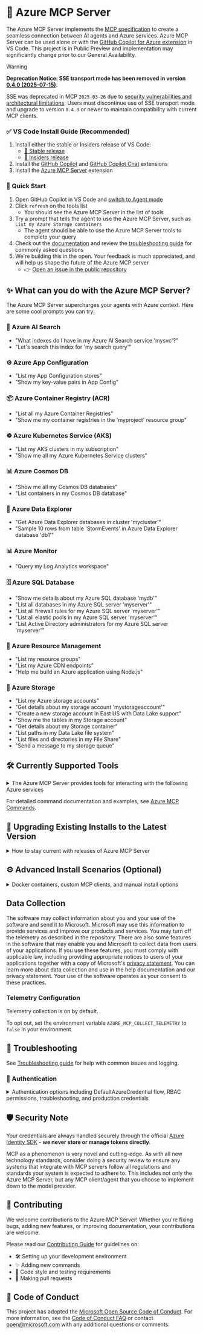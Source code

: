 # 🌟 Azure MCP Server

The Azure MCP Server implements the [MCP specification](https://modelcontextprotocol.io) to create a seamless connection between AI agents and Azure services.  Azure MCP Server can be used alone or with the [GitHub Copilot for Azure extension](https://marketplace.visualstudio.com/items?itemName=ms-azuretools.vscode-azure-github-copilot) in VS Code.  This project is in Public Preview and implementation may significantly change prior to our General Availability.


>[!WARNING]
>**Deprecation Notice: SSE transport mode has been removed in version [0.4.0 (2025-07-15)](https://github.com/Azure/azure-mcp/blob/main/CHANGELOG.md#breaking-changes-7).**
>
> SSE was deprecated in MCP `2025-03-26` due to [security vulnerabilities and architectural limitations](https://blog.fka.dev/blog/2025-06-06-why-mcp-deprecated-sse-and-go-with-streamable-http/). Users must discontinue use of SSE transport mode and upgrade to version `0.4.0` or newer to maintain compatibility with current MCP clients.


### ✅ VS Code Install Guide (Recommended)

1. Install either the stable or Insiders release of VS Code:
   * [💫 Stable release](https://code.visualstudio.com/download)
   * [🔮 Insiders release](https://code.visualstudio.com/insiders)
1. Install the [GitHub Copilot](https://marketplace.visualstudio.com/items?itemName=GitHub.copilot) and [GitHub Copilot Chat](https://marketplace.visualstudio.com/items?itemName=GitHub.copilot-chat) extensions
1. Install the [Azure MCP Server](https://marketplace.visualstudio.com/items?itemName=ms-azuretools.vscode-azure-mcp-server) extension

### 🚀 Quick Start

1. Open GitHub Copilot in VS Code and [switch to Agent mode](https://code.visualstudio.com/docs/copilot/chat/chat-agent-mode)
1. Click `refresh` on the tools list
    - You should see the Azure MCP Server in the list of tools
1. Try a prompt that tells the agent to use the Azure MCP Server, such as `List my Azure Storage containers`
    - The agent should be able to use the Azure MCP Server tools to complete your query
1. Check out the [documentation](https://learn.microsoft.com/azure/developer/azure-mcp-server/) and review the [troubleshooting guide](https://github.com/Azure/azure-mcp/blob/main/TROUBLESHOOTING.md) for commonly asked questions
1. We're building this in the open. Your feedback is much appreciated, and will help us shape the future of the Azure MCP server
    - 👉 [Open an issue in the public repository](https://github.com/Azure/azure-mcp/issues/new/choose)


## ✨ What can you do with the Azure MCP Server?

The Azure MCP Server supercharges your agents with Azure context. Here are some cool prompts you can try:

### 🔎 Azure AI Search

* "What indexes do I have in my Azure AI Search service 'mysvc'?"
* "Let's search this index for 'my search query'"

### ⚙️ Azure App Configuration

* "List my App Configuration stores"
* "Show my key-value pairs in App Config"

### 📦 Azure Container Registry (ACR)

* "List all my Azure Container Registries"
* "Show me my container registries in the 'myproject' resource group"

### ☸️ Azure Kubernetes Service (AKS)

* "List my AKS clusters in my subscription"
* "Show me all my Azure Kubernetes Service clusters"

### 📊 Azure Cosmos DB

* "Show me all my Cosmos DB databases"
* "List containers in my Cosmos DB database"

### 🧮 Azure Data Explorer

* "Get Azure Data Explorer databases in cluster 'mycluster'"
* "Sample 10 rows from table 'StormEvents' in Azure Data Explorer database 'db1'"

### 📊 Azure Monitor

* "Query my Log Analytics workspace"

### 🗄️ Azure SQL Database

* "Show me details about my Azure SQL database 'mydb'"
* "List all databases in my Azure SQL server 'myserver'"
* "List all firewall rules for my Azure SQL server 'myserver'"
* "List all elastic pools in my Azure SQL server 'myserver'"
* "List Active Directory administrators for my Azure SQL server 'myserver'"

### 🔧 Azure Resource Management

* "List my resource groups"
* "List my Azure CDN endpoints"
* "Help me build an Azure application using Node.js"

### 💾 Azure Storage

* "List my Azure storage accounts"
* "Get details about my storage account 'mystorageaccount'"
* "Create a new storage account in East US with Data Lake support"
* "Show me the tables in my Storage account"
* "Get details about my Storage container"
* "List paths in my Data Lake file system"
* "List files and directories in my File Share"
* "Send a message to my storage queue"

## 🛠️ Currently Supported Tools

<details>
<summary>The Azure MCP Server provides tools for interacting with the following Azure services</summary>

### 🔎 Azure AI Search (search engine/vector database)

* List Azure AI Search services
* List indexes and look at their schema and configuration
* Query search indexes

### ⚙️ Azure App Configuration

* List App Configuration stores
* Manage key-value pairs
* Handle labeled configurations
* Lock/unlock configuration settings

### 🛡️ Azure Best Practices

* Get secure, production-grade Azure SDK best practices for effective code generation.

### 🖥️ Azure CLI Extension

* Execute Azure CLI commands directly
* Support for all Azure CLI functionality

### 📦 Azure Container Registry (ACR)

* List Azure Container Registries in a subscription
* Filter container registries by resource group
* JSON output formatting
* Cross-platform compatibility

### 📊 Azure Cosmos DB (NoSQL Databases)

* List Cosmos DB accounts
* List and query databases
* Manage containers and items
* Execute SQL queries against containers

### 🧮 Azure Data Explorer

* List Azure Data Explorer clusters
* List databases
* List tables
* Get schema for a table
* Sample rows from a table
* Query using KQL

### 🐘 Azure Database for PostgreSQL - Flexible Server

* List and query databases.
* List and get schema for tables.
* List, get configuration and get parameters for servers.

### 🐬 Azure Database for MySQL - Flexible Server

* List and query databases.
* List and get schema for tables.
* List, get configuration and get parameters for servers.

### 🛠️ Azure Developer CLI (azd) Extension

* Execute Azure Developer CLI commands directly
* Support for template discovery, template initialization, provisioning and deployment
* Cross-platform compatibility

### 🧮 Azure Foundry

* List Azure Foundry models
* Deploy foundry models
* List foundry model deployments
  
### ☁️ Azure Function App

* List Azure Function Apps

### 🚀 Azure Managed Grafana

* List Azure Managed Grafana

### 🔑 Azure Key Vault

* List and create certificates
* List and create keys
* List and create secrets

### ☸️ Azure Kubernetes Service (AKS)

* List Azure Kubernetes Service clusters

### 📦 Azure Load Testing

* List, create load test resources
* List, create load tests
* Get, list, (create) run and rerun, update load test runs

### 🏪 Azure Marketplace

* Get details about Marketplace products

### 📈 Azure Monitor

#### Log Analytics

* List Log Analytics workspaces
* Query logs using KQL
* List available tables

#### Health Models

* Get health of an entity

#### Metrics

* Query Azure Monitor metrics for resources with time series data
* List available metric definitions for resources

### ⚙️ Azure Native ISV Services

* List Monitored Resources in a Datadog Monitor

### 🛡️ Azure Quick Review CLI Extension

* Scan Azure resources for compliance related recommendations

### 🔴 Azure Redis Cache

* List Redis Cluster resources
* List databases in Redis Clusters
* List Redis Cache resources
* List access policies for Redis Caches

### 🏗️ Azure Resource Groups

* List resource groups

### 🎭 Azure Role-Based Access Control (RBAC)

* List role assignments

### 🚌 Azure Service Bus

* Examine properties and runtime information about queues, topics, and subscriptions

### 🗄️ Azure SQL Database

* Show database details and properties
* List the details and properties of all databases
* List SQL server firewall rules

### 🗄️ Azure SQL Elastic Pool

* List elastic pools in SQL servers

### 🗄️ Azure SQL Server

* List Microsoft Entra ID administrators for SQL servers

### 💾 Azure Storage

* List and create Storage accounts
* Get detailed information about specific Storage accounts
* Manage blob containers and blobs
* List and query Storage tables
* List paths in Data Lake file systems
* Get container properties and metadata
* List files and directories in File Shares

### 📋 Azure Subscription

* List Azure subscriptions

### 🏗️ Azure Terraform Best Practices

* Get secure, production-grade Azure Terraform best practices for effective code generation and command execution

### 🖥️ Azure Virtual Desktop

* List Azure Virtual Desktop host pools
* List session hosts in host pools
* List user sessions on a session host

### 📊 Azure Workbooks

* List workbooks in resource groups
* Create new workbooks with custom visualizations
* Update existing workbook configurations
* Get workbook details and metadata
* Delete workbooks when no longer needed

### 🏗️ Bicep

* Get the Bicep schema for specific Azure resource types

Agents and models can discover and learn best practices and usage guidelines for the `azd` MCP tool. For more information, see [AZD Best Practices](https://github.com/Azure/azure-mcp/tree/main/areas/extension/src/AzureMcp.Extension/Resources/azd-best-practices.txt).

</details>

For detailed command documentation and examples, see [Azure MCP Commands](https://github.com/Azure/azure-mcp/blob/main/docs/azmcp-commands.md).

## 🔄️ Upgrading Existing Installs to the Latest Version

<details>
<summary>How to stay current with releases of Azure MCP Server</summary>

#### NPX

If you use the default package spec of `@azure/mcp@latest`, npx will look for a new version on each server start. If you use just `@azure/mcp`, npx will continue to use its cached version until its cache is cleared.

#### NPM

If you globally install the cli via `npm install -g @azure/mcp` it will use the installed version until you manually update it with `npm update -g @azure/mcp`.

#### Docker

There is no version update built into the docker image.  To update, just pull the latest from the repo and repeat the [docker installation instructions](#docker-install).

#### VS Code

Installation in VS Code should be in one of the previous forms and the update instructions are the same. If you installed the mcp server with the `npx` command and  `-y @azure/mcp@latest` args, npx will check for package updates each time VS Code starts the server. Using a docker container in VS Code has the same no-update limitation described above.
</details>

## ⚙️ Advanced Install Scenarios (Optional)

<details>
<summary>Docker containers, custom MCP clients, and manual install options</summary>

### 🐋 Docker Install Steps (Optional)

Microsoft publishes an official Azure MCP Server Docker container on the [Microsoft Artifact Registry](https://mcr.microsoft.com/artifact/mar/azure-sdk/azure-mcp).

For a step-by-step Docker installation, follow these instructions:

1. Create an `.env` file with environment variables that [match one of the `EnvironmentCredential`](https://learn.microsoft.com/dotnet/api/azure.identity.environmentcredential) sets.  For example, a `.env` file using a service principal could look like:

    ```bash
    AZURE_TENANT_ID={YOUR_AZURE_TENANT_ID}
    AZURE_CLIENT_ID={YOUR_AZURE_CLIENT_ID}
    AZURE_CLIENT_SECRET={YOUR_AZURE_CLIENT_SECRET}
    ```

2. Add `.vscode/mcp.json` or update existing MCP configuration. Replace `/full/path/to/.env` with a path to your `.env` file.

    ```json
    {
      "servers": {
        "Azure MCP Server": {
          "command": "docker",
          "args": [
            "run",
            "-i",
            "--rm",
            "--env-file",
            "/full/path/to/.env"
            "mcr.microsoft.com/azure-sdk/azure-mcp:latest",
          ]
        }
      }
    }
    ```

Optionally, use `--env` or `--volume` to pass authentication values.

### 🤖 Custom MCP Client Install Steps (Optional)

You can easily configure your MCP client to use the Azure MCP Server. Have your client run the following command and access it via standard IO.

```bash
npx -y @azure/mcp@latest server start
```

### 🔧 Manual Install Steps (Optional)

For a step-by-step installation, follow these instructions:

1. Add `.vscode/mcp.json`:

    ```json
    {
      "servers": {
        "Azure MCP Server": {
          "command": "npx",
          "args": [
            "-y",
            "@azure/mcp@latest",
            "server",
            "start"
          ]
        }
      }
    }
    ```

    You can optionally set the `--namespace <namespace>` flag to install tools for the specified Azure product or service.

1. Add `.vscode/mcp.json`:

    ```json
    {
      "servers": {
        "Azure Best Practices": {
          "command": "npx",
          "args": [
            "-y",
            "@azure/mcp@latest",
            "server",
            "start",
            "--namespace",
            "bestpractices" // Any of the available MCP servers can be referenced here.
          ]
        }
      }
    }
    ```

More end-to-end MCP client/agent guides are coming soon!
</details>

## Data Collection

The software may collect information about you and your use of the software and send it to Microsoft. Microsoft may use this information to provide services and improve our products and services. You may turn off the telemetry as described in the repository. There are also some features in the software that may enable you and Microsoft to collect data from users of your applications. If you use these features, you must comply with applicable law, including providing appropriate notices to users of your applications together with a copy of Microsoft's [privacy statement](https://www.microsoft.com/privacy/privacystatement). You can learn more about data collection and use in the help documentation and our privacy statement. Your use of the software operates as your consent to these practices.

### Telemetry Configuration

Telemetry collection is on by default.

To opt out, set the environment variable `AZURE_MCP_COLLECT_TELEMETRY` to `false` in your environment.

## 📝 Troubleshooting

See [Troubleshooting guide](https://github.com/Azure/azure-mcp/blob/main/TROUBLESHOOTING.md#128-tool-limit-issue) for help with common issues and logging.

### 🔑 Authentication

<details>
<summary>Authentication options including DefaultAzureCredential flow, RBAC permissions, troubleshooting, and production credentials</summary>

The Azure MCP Server uses the Azure Identity library for .NET to authenticate to Microsoft Entra ID. For detailed information, see [Authentication Fundamentals](https://github.com/Azure/azure-mcp/blob/main/docs/Authentication.md#authentication-fundamentals).

If you're running into any issues with authentication, visit our [troubleshooting guide](https://github.com/Azure/azure-mcp/blob/main/TROUBLESHOOTING.md#authentication).

For enterprise authentication scenarios, including network restrictions, security policies, and protected resources, see [Authentication Scenarios in Enterprise Environments](https://github.com/Azure/azure-mcp/blob/main/docs/Authentication.md#authentication-scenarios-in-enterprise-environments).
</details>

## 🛡️ Security Note

Your credentials are always handled securely through the official [Azure Identity SDK](https://github.com/Azure/azure-sdk-for-net/blob/main/sdk/identity/Azure.Identity/README.md) - **we never store or manage tokens directly**.

MCP as a phenomenon is very novel and cutting-edge. As with all new technology standards, consider doing a security review to ensure any systems that integrate with MCP servers follow all regulations and standards your system is expected to adhere to. This includes not only the Azure MCP Server, but any MCP client/agent that you choose to implement down to the model provider.

## 👥 Contributing

We welcome contributions to the Azure MCP Server! Whether you're fixing bugs, adding new features, or improving documentation, your contributions are welcome.

Please read our [Contributing Guide](https://github.com/Azure/azure-mcp/blob/main/CONTRIBUTING.md) for guidelines on:

* 🛠️ Setting up your development environment
* ✨ Adding new commands
* 📝 Code style and testing requirements
* 🔄 Making pull requests

## 🤝 Code of Conduct

This project has adopted the
[Microsoft Open Source Code of Conduct](https://opensource.microsoft.com/codeofconduct/).
For more information, see the
[Code of Conduct FAQ](https://opensource.microsoft.com/codeofconduct/faq/)
or contact [open@microsoft.com](mailto:open@microsoft.com)
with any additional questions or comments.
